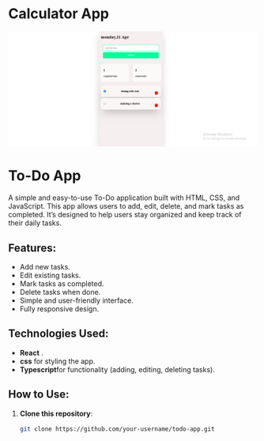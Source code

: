 #  Calculator App
![todo logo](src/assets/todo-log.png)

# To-Do App

A simple and easy-to-use To-Do application built with HTML, CSS, and JavaScript. This app allows users to add, edit, delete, and mark tasks as completed. It’s designed to help users stay organized and keep track of their daily tasks.

## Features:
- Add new tasks.
- Edit existing tasks.
- Mark tasks as completed.
- Delete tasks when done.
- Simple and user-friendly interface.
- Fully responsive design.

## Technologies Used:
- **React** .
- **css** for styling the app.
- **Typescript**for functionality (adding, editing, deleting tasks).

## How to Use:
1. **Clone this repository**:
   ```bash
   git clone https://github.com/your-username/todo-app.git
